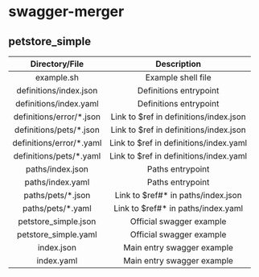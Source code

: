 # swagger-merger

## petstore_simple

| Directory/File | Description |
| :---: | :---: |
| example.sh | Example shell file |
| definitions/index.json | Definitions entrypoint |
| definitions/index.yaml | Definitions entrypoint |
| definitions/error/*.json | Link to $ref in definitions/index.json |
| definitions/pets/*.json | Link to $ref in definitions/index.json |
| definitions/error/*.yaml | Link to $ref in definitions/index.yaml |
| definitions/pets/*.yaml | Link to $ref in definitions/index.yaml |
| paths/index.json | Paths entrypoint |
| paths/index.yaml | Paths entrypoint |
| paths/pets/*.json | Link to $ref#* in paths/index.json |
| paths/pets/*.yaml | Link to $ref#* in paths/index.yaml |
| petstore_simple.json | Official swagger example |
| petstore_simple.yaml | Official swagger example |
| index.json | Main entry swagger example |
| index.yaml | Main entry swagger example |
